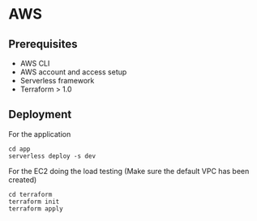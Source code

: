 # AWS 

## Prerequisites 

- AWS CLI
- AWS account and access setup
- Serverless framework
- Terraform > 1.0

## Deployment

For the application

    cd app
    serverless deploy -s dev

For the EC2 doing the load testing (Make sure the default VPC has been created)

    cd terraform
    terraform init
    terraform apply
